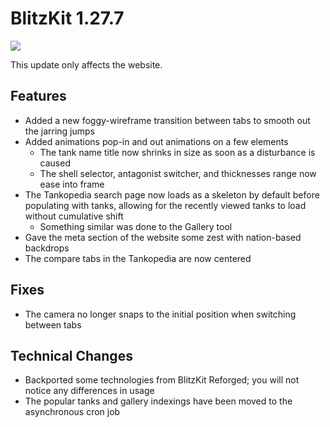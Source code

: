 # BlitzKit 1.27.7

![](https://i.imgur.com/qFepOaT.png)

This update only affects the website.

## Features

- Added a new foggy-wireframe transition between tabs to smooth out the jarring jumps
- Added animations pop-in and out animations on a few elements
  - The tank name title now shrinks in size as soon as a disturbance is caused
  - The shell selector, antagonist switcher, and thicknesses range now ease into frame
- The Tankopedia search page now loads as a skeleton by default before populating with tanks, allowing for the recently viewed tanks to load without cumulative shift
  - Something similar was done to the Gallery tool
- Gave the meta section of the website some zest with nation-based backdrops
- The compare tabs in the Tankopedia are now centered

## Fixes

- The camera no longer snaps to the initial position when switching between tabs

## Technical Changes

- Backported some technologies from BlitzKit Reforged; you will not notice any differences in usage
- The popular tanks and gallery indexings have been moved to the asynchronous cron job
